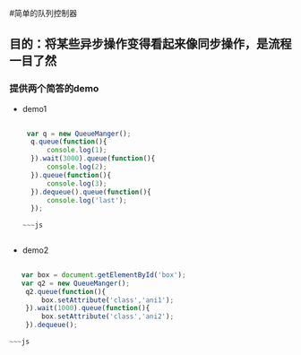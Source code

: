#简单的队列控制器

## 目的：将某些异步操作变得看起来像同步操作，是流程一目了然

### 提供两个简答的demo

* demo1
  ~~~js
   
   var q = new QueueManger();
	q.queue(function(){
		console.log(1);
	}).wait(3000).queue(function(){
		console.log(2);
	}).queue(function(){
		console.log(3);
	}).dequeue().queue(function(){
		console.log('last');
	});
   
  ~~~js



* demo2

~~~js
   
   var box = document.getElementById('box');
   var q2 = new QueueManger();
	q2.queue(function(){
		box.setAttribute('class','ani1');
	}).wait(1000).queue(function(){
		box.setAttribute('class','ani2');
	}).dequeue();
   
~~~js
